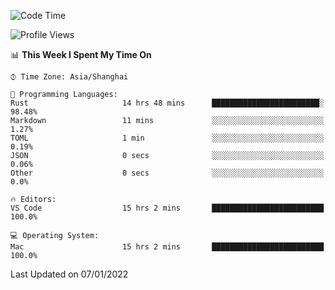 <!--START_SECTION:waka-->
![Code Time](http://img.shields.io/badge/Code%20Time-895%20hrs%207%20mins-blue)

![Profile Views](http://img.shields.io/badge/Profile%20Views-14-blue)

📊 **This Week I Spent My Time On** 

```text
⌚︎ Time Zone: Asia/Shanghai

💬 Programming Languages: 
Rust                     14 hrs 48 mins      ████████████████████████░   98.48% 
Markdown                 11 mins             ░░░░░░░░░░░░░░░░░░░░░░░░░   1.27% 
TOML                     1 min               ░░░░░░░░░░░░░░░░░░░░░░░░░   0.19% 
JSON                     0 secs              ░░░░░░░░░░░░░░░░░░░░░░░░░   0.06% 
Other                    0 secs              ░░░░░░░░░░░░░░░░░░░░░░░░░   0.0%

🔥 Editors: 
VS Code                  15 hrs 2 mins       █████████████████████████   100.0%

💻 Operating System: 
Mac                      15 hrs 2 mins       █████████████████████████   100.0%

```


 Last Updated on 07/01/2022
<!--END_SECTION:waka-->
